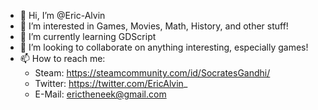 - 👋 Hi, I’m @Eric-Alvin
- 👀 I’m interested in Games, Movies, Math, History, and other stuff!
- 🌱 I’m currently learning GDScript
- 💞️ I’m looking to collaborate on anything interesting, especially games!
- 📫 How to reach me:
  - Steam: https://steamcommunity.com/id/SocratesGandhi/
  - Twitter: https://twitter.com/EricAlvin_
  - E-Mail: erictheneek@gmail.com

<!---
Eric-Alvin/Eric-Alvin is a ✨ special ✨ repository because its `README.md` (this file) appears on your GitHub profile.
You can click the Preview link to take a look at your changes.
--->
